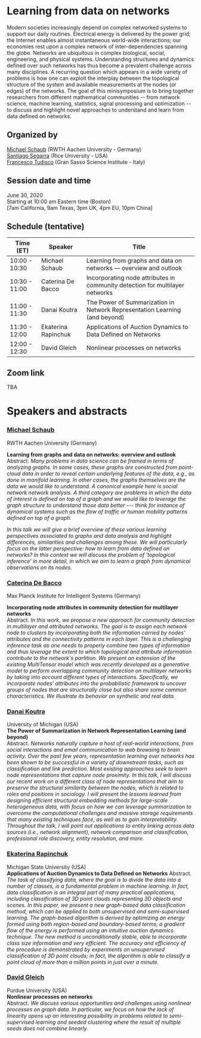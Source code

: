 # Learning from data on networks

Modern societies increasingly depend on complex networked systems to support our daily routines. Electrical energy is delivered by the power grid; the Internet enables almost instantaneous world-wide interactions; our economies rest upon a complex network of inter-dependencies spanning the globe. Networks are ubiquitous in complex biological, social, engineering, and physical systems. 
Understanding structures and dynamics defined over such networks has thus become a prevalent challenge across many disciplines. A recurring question which appears in a wide variety of problems is how one can exploit the interplay between the topological structure of the system and available measurements at the nodes (or edges) of the networks. 
The goal of this minisymposium is to bring together researchers from different mathematical communities -- from network science, machine learning, statistics, signal processing and optimization -- to discuss and highlight novel approaches to understand and learn from data defined on networks. 

## Organized by   

[Michael Schaub](https://michaelschaub.github.io/)    (RWTH Aachen University - Germany)   
[Santiago Segarra](https://segarra.rice.edu/)     (Rice University - USA)   
[Francesco Tudisco](https://ftudisco.gitlab.io/)     (Gran Sasso Science Institute - Italy)   


## Session date and time   

June 30, 2020   
Starting at 10:00 am Eastern time (Boston)   
\[7am California, 9am Texas, 3pm UK, 4pm EU, 10pm China\]


## Schedule (tentative)   


| Time (ET)     | Speaker                              | Title                                                                         |
| ------------- | ------------------------------------ | ---------------------------------------------------------------------------- |
| 10:00 - 10:30 | Michael Schaub         | Learning from graphs and data on networks — overview and outlook             |
| 10:30 - 11:00 | Caterina De Bacco      | Incorporating node attributes in community detection for multilayer networks |
| 11:00 - 11:30 | Danai Koutra           | The Power of Summarization in Network Representation Learning (and beyond)   |
| 11:30 - 12:00 | Ekaterina Rapinchuk    | Applications of Auction Dynamics to Data Defined on Networks                 |
| 12:00 - 12:30 | David Gleich           | Nonlinear processes on networks                                              |

## Zoom link  
TBA


# Speakers and abstracts

### [Michael Schaub](https://michaelschaub.github.io/)   
RWTH Aachen University (Germany)  

**Learning from graphs and data on networks: overview and outlook**  
Abstract. *Many problems in data science can be framed in terms of analyzing graphs.
In some cases, these graphs are constructed from point-cloud data in order to reveal certain underlying features of the data, e.g., as done in manifold learning.
In other cases, the graphs themselves are the data we would like to understand. A canonical example here is social network network analysis.
A third category are problems in which the data of interest is defined on top of a graph and we would like to leverage the graph structure to understand those data better --- think for instance of dynamical systems such as the flow of traffic or human mobility patterns defined on top of a graph.*

*In this talk we will give a brief overview of these various learning perspectives associated to graphs and data analysis and highlight differences, similarities and challenges among these.
We will particularly focus on the latter perspective: how to learn from data defined on networks? In this context we will discuss the problem of 'topological inference' in more detail, in which we aim to learn a graph from dynamical observations on its nodes.*


### [Caterina De Bacco](https://cdebacco.com/)   
Max Planck Institute for Intelligent Systems (Germany)   

**Incorporating node attributes in community detection for multilayer networks**    
Abstract. *In this work, we propose a new approach for community detection in multilayer and attributed networks. The goal is to assign each network node to clusters by incorporating both the information carried by nodes' attributes and the connectivity patterns in each layer. This is a challenging inference task as one needs to properly combine two types of information and thus leverage the extent to which topological and attribute information contribute to the network's partition. We present an extension of the existing MultiTensor model which was recently developed as a generative model to perform overlapping community detection on multilayer networks by taking into account different types of interactions. Specifically, we incorporate nodes' attributes into the probabilistic framework to uncover groups of nodes that are structurally close but also share some common characteristics. We illustrate its behavior on synthetic and real data.*


### [Danai Koutra](https://web.eecs.umich.edu/~dkoutra/)   
University of Michigan (USA)  
**The Power of Summarization in Network Representation Learning (and beyond)**    
Abstract. *Networks naturally capture a host of real-world interactions, from social interactions and email communication to web browsing to brain activity. Over the past few years, representation learning over networks has been shown to be successful in a variety of downstream tasks, such as classification and link prediction. Most existing approaches seek to learn node representations that capture node proximity. In this talk, I will discuss our recent work on a different class of node representations that aim to preserve the structural similarity between the nodes, which is related to roles and positions in sociology. I will present the lessons learned from designing efficient structural embedding methods for large-scale heterogeneous data, with focus on how we can leverage summarization to overcome the computational challenges and massive storage requirements that many existing techniques face, as well as to gain interpretability. Throughout the talk, I will point out applications to entity linking across data sources (i.e., network alignment), network comparison and classification, professional role discovery, entity resolution, and more.*


### [Ekaterina Rapinchuk](https://users.math.msu.edu/users/merkurje/)   
Michigan State University (USA)  
**Applications of Auction Dynamics to Data Defined on Networks**
Abstract. *The task of classifying data, where the goal is to divide the data into a number of classes, is a fundamental problem in machine learning. In fact, data classification is an integral part of many practical applications, including classification of 3D point clouds representing 3D objects and scenes. In this paper, we present a new graph-based data classification method, which can be applied to both unsupervised and semi-supervised learning. The graph-based algorithm is derived by optimizing an energy formed using both region-based and boundary-based terms; a gradient flow of the energy is performed using an intuitive auction dynamics technique. The new method is unconditionally stable, able to incorporate class size information and very efficient. The accuracy and efficiency of the procedure is demonstrated by experiments on unsupervised classification of 3D point clouds; in fact, the algorithm is able to classify a point cloud of more than a million points in just over a minute.*



### [David Gleich](https://www.cs.purdue.edu/homes/dgleich/)   
Purdue University (USA)  
**Nonlinear processes on networks**  
Abstract. *We discuss various opportunities and challenges using nonlinear processes on graph data. In particular, we focus on how the lack of linearity opens up an interesting possibility in problems related to semi-supervised learning and seeded clustering where the result of multiple seeds does not combine linearly.*  


